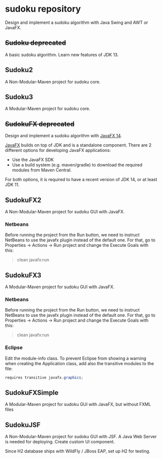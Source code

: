# sudoku repository

Design and implement a sudoku algorithm with Java Swing and AWT or JavaFX.

## ~~Sudoku deprecated~~

A basic sudoku algorithm. Learn new features of JDK 13.

## Sudoku2

A Non-Modular-Maven project for sudoku core.

## Sudoku3

A Modular-Maven project for sudoku core.

## ~~SudokuFX deprecated~~

Design and implement a sudoku algorithm with [JavaFX 14](https://openjfx.io/openjfx-docs/).

[JavaFX](https://openjfx.io/openjfx-docs/) builds on top of JDK and is a standalone component. There are 2 different options for developing JavaFX applications:

* Use the JavaFX SDK
* Use a build system (e.g. maven/gradle) to download the required modules from Maven Central.

For both options, it is required to have a recent version of JDK 14, or at least JDK 11.

## SudokuFX2

A Non-Modular-Maven project for sudoku GUI with JavaFX.

### Netbeans

Before running the project from the Run button, we need to instruct NetBeans to use the javafx plugin instead of the default one. For that, go to Properties -> Actions -> Run project and change the Execute Goals with this: 

> clean javafx:run

## SudokuFX3

A Modular-Maven project for sudoku GUI with JavaFX.

### Netbeans

Before running the project from the Run button, we need to instruct NetBeans to use the javafx plugin instead of the default one. For that, go to Properties -> Actions -> Run project and change the Execute Goals with this: 

> clean javafx:run

### Eclipse

Edit the module-info class. To prevent Eclipse from showing a warning when creating the Application class, add also the transitive modules to the file: 

```java
requires transitive javafx.graphics;
```

## SudokuFXSimple

A Modular-Maven project for sudoku GUI with JavaFX, but without FXML files

## SudokuJSF

A Non-Modular-Maven project for sudoku GUI with JSF. A Java Web Server is needed for deploying. Create custom UI component.

Since H2 database ships with WildFly / JBoss EAP, set up H2 for testing.
